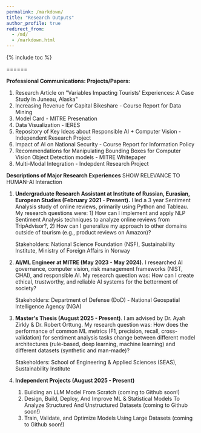 ```yaml
---
permalink: /markdown/
title: "Research Outputs"
author_profile: true
redirect_from: 
  - /md/
  - /markdown.html
---
```


{% include toc %}

======


**Professional Communications: Projects/Papers:**

1. Research Article on "Variables Impacting Tourists' Experiences: A Case Study in Juneau, Alaska"
2. Increasing Revenue for Capital Bikeshare - Course Report for Data Mining
3. Model Card - MITRE Presenation
4. Data Visualization - IERES
5. Repository of Key Ideas about Responsible AI + Computer Vision - Independent Research Project
6. Impact of AI on National Security - Course Report for Information Policy
7. Recommendations for Manipulating Bounding Boxes for Computer Vision Object Detection models - MITRE Whitepaper
8. Multi-Modal Integration - Indepdent Research Project




**Descriptions of Major Research Experiences** SHOW RELEVANCE TO HUMAN-AI Interaction

1. **Undergraduate Research Assistant at Institute of Russian, Eurasian, European Studies (February 2021 - Present).** I led a 3 year Sentiment Analysis study of online reviews, primarily using Python and Tableau. My research questions were: 1) How can I implement and apply NLP Sentiment Analysis techniques to analyze online reviews from TripAdvisor?, 2) How can I generalize my approach to other domains outside of tourism (e.g., product reviews on Amazon)?
   
   Stakeholders: National Science Foundation (NSF), Sustainability Institute, Ministry of Foreign Affairs in Norway
   
2. **AI/ML Engineer at MITRE (May 2023 - May 2024).** I researched AI governance, computer vision, risk management frameworks (NIST, CHAI), and responsible AI. My research question was: How can I create ethical, trustworthy, and reliable AI systems for the betterment of society? 
   
   Stakeholders: Department of Defense (DoD) - National Geospatial Intelligence Agency (NGA)
   
3. **Master's Thesis (August 2025 - Present)**. I am advised by Dr. Ayah Zirkly & Dr. Robert Orttung. My research question was: How does the performance of common ML metrics (F1, precision, recall, cross-validation) for sentiment analysis tasks change between different model architectures (rule-based, deep learning, machine learning) and different datasets (synthetic and man-made)?
   
   Stakeholders: School of Engineering & Applied Sciences (SEAS), Sustainability Institute
   
4. **Independent Projects (August 2025 - Present)**
   1. Building an LLM Model From Scratch (coming to Github soon!)
   2. Design, Build, Deploy, And Improve ML & Statistical Models To Analyze Structured And Unstructured Datasets (coming to Github soon!)
   3. Train, Validate, and Optimize Models Using Large Datasets (coming to Github soon!)


